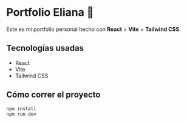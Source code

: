 # Portfolio Eliana 🌙

Este es mi portfolio personal hecho con **React** + **Vite** + **Tailwind CSS**.

## Tecnologías usadas

- React
- Vite
- Tailwind CSS

## Cómo correr el proyecto

```bash
npm install
npm run dev
